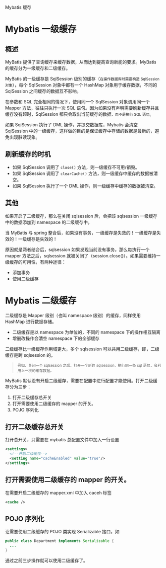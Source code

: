 <span class="title">Mybatis 缓存</span>

# Mybatis 一级缓存

## 概述

MyBatis 提供了查询缓存来缓存数据，从而达到提高查询新能的要求。MyBatis 的缓存分为一级缓存和二级缓存。

MyBatis 的一级缓存是 SqlSession 级别的缓存（<small>在操作数据库时需要构造 SqlSession 对象</small>），每个 SqlSession 对象中都有一个 HashMap 对象用于缓存数据，不同的 SqlSession 之间缓存的数据互不影响。

在参数和 SQL 完全相同的情况下，使用同一个 SqlSession 对象调用同一个 Mapper 方法，往往只执行一次 SQL 语句。因为如果没有声明需要刷新缓存并且缓存没有超时，SqlSession 都只会取出当前缓存的数据<small>，而不是执行 SQL 语句</small>。

如果 SqlSession 执行了 DML 操作，并提交数据库，Mybatis 会清空 SqlSession 中的一级缓存，这样做的目的是保证缓存中存储的数据是最新的，避免出现脏读现象。

## 刷新缓存的时机

- 如果 SqlSession 调用了 `close()` 方法，则一级缓存不可用/销毁。
- 如果 SqlSession 调用了 `clearCache()` 方法，则一级缓存中缓存的数据被清空。
- 如果 SqlSession 执行了一个 DML 操作，则一级缓存中缓存的数据被清空。

## 其他

如果开启了二级缓存，那么在关闭 sqlsession 后，会把该 sqlsession 一级缓存中的数据添加到 namespace 的二级缓存中。

当 MyBatis 与 spring 整合后，如果没有事务，一级缓存是失效的！一级缓存是失效的！一级缓存是失效的！

原因就是两者结合后，sqlsession 如果发现当前没有事务，那么每执行一个 mapper 方法之后，sqlsession 就被关闭了（session.close()）。如果需要维持一级缓存的可用性，有两种途径：

- 添加事务
- 使用二级缓存

# Mybatis 二级缓存

二级缓存是 Mapper 级别（也叫 namespace 级别）的缓存，同样使用 HashMap 进行数据存储。

- 二级缓存是以 namespace 为单位的，不同的 namespace 下的操作相互隔离
- 增删改操作会清空 namespace 下的全部缓存

二级缓存比一级缓存作用域更大，多个 sqlsession 可以共用二级缓存，即，二级缓存是跨 sqlsession 的。

> <small>例如，关闭一个 sqlsession 之后，打开一个新的 sqlsession，执行同一条 sql 语句，会利用上一次的缓存数据。</small>

MyBatis 默认没有开启二级缓存，需要在配置中进行配置才能使用。打开二级缓存分为三步：

1. 打开二级缓存总开关
2. 打开需要使用二级缓存的 mapper 的开关。
3. POJO 序列化

## 打开二级缓存总开关
 
打开总开关，只需要在 mybatis 总配置文件中加入一行设置

```xml
<settings>
  <!--开启二级缓存-->
  <setting name="cacheEnabled" value="true"/>
</settings>
```


## 打开需要使用二级缓存的 mapper 的开关。
 
在需要开启二级缓存的 mapper.xml 中加入 caceh 标签

```xml
<cache />
```

## POJO 序列化

让需要使用二级缓存的 POJO 类实现 Serializable 接口，如

```java
public class Department implements Serializable {
  ...
}
```

通过之前三步操作就可以使用二级缓存了。

